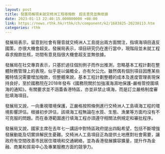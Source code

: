 ```yaml
---
layout: post
title: 發展局稱現未就交椅洲工程尋撥款　超支意見並無依據
date: 2023-01-13 22:40:15.000000000 +08:00
link: https://news.rthk.hk/rthk/ch/component/k2/1683825-20230113.htm
categories: rthk
---
```


發展局表示，留意到社會有聲音就交椅洲人工島提出兩方面關注，指填海項目違反國策，亦很大機會超支。發展局表示，項目研究仍在進行當中，現階段並未就工程尋求撥款批核，坊間有意見指很大機會超支並無依據。

​發展局在社交專頁表示，只基於過往個別例子而作出推測，忽略基本工程計劃在整體財務管理上的表現，似乎是以偏概全，亦有欠公允。雖然偶有個別項目因應某些獨特情況需要增加撥款，但整體來說，基本工程計劃整體的成本及進度管理表現保持良好，至於國務院在2018年發布《國務院關於加強濱海濕地保護-嚴格管控圍填海的通知》。有關要求並不涵蓋香港特區，亦並非禁止填海，而是訂立嚴格制度審批填海項目。

發展局又說，一向重視環境保護，正嚴格按照條例進行交椅洲人工島填海工程的環境影響評估。根據初步評估，該填海工程無論在水質、生態、漁業等方面均沒有不可克服的問題。而在香港範圍進行填海工程亦須遵守相關法例規定和審批程序。

​​發展局又說，國家主席在去年七一講話中對特區政府提出四點希望，包括不斷增強發展動能及切實排解民生憂難。交椅洲人工島項目正為提供土地應對社會需要，讓政府有空間改善市民居住環境和交通網絡，並為香港發展擴容擴量，提升作為金融、商業和貿易中心及專業服務方面的競爭力。
